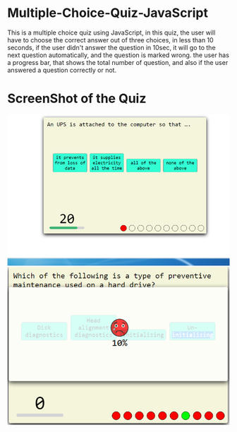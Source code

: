 # Multiple-Choice-Quiz-JavaScript
This is a multiple choice quiz using JavaScript, in this quiz, the user will have to choose the correct answer out of three choices, in less than 10 seconds, if the user didn't answer the question in 10sec, it will go to the next question automatically, and the question is marked wrong. the user has a progress bar, that shows the total number of question, and also if the user answered a question correctly or not.

# ScreenShot of the Quiz
![Capture1](/images/capture.PNG)
![Capture2](/images/capture1.PNG)




